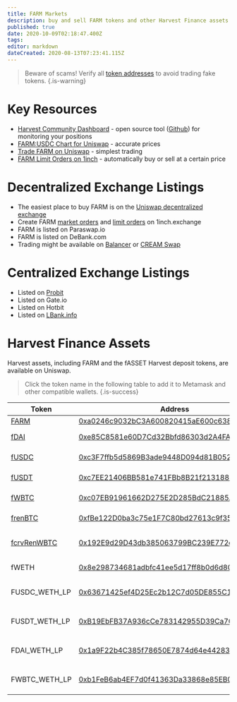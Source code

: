 ```yaml
---
title: FARM Markets
description: buy and sell FARM tokens and other Harvest Finance assets
published: true
date: 2020-10-09T02:18:47.400Z
tags: 
editor: markdown
dateCreated: 2020-08-13T07:23:41.115Z
---
```




> Beware of scams! Verify all [token addresses](https://github.com/harvest-finance/harvest) to avoid trading fake tokens.
{.is-warning}

# Key Resources

- [Harvest Community Dashboard](https://harvestfi.github.io/dashboard/) - open source tool ([Github](https://github.com/harvestfi/dashboard)) for monitoring your positions
- [FARM:USDC Chart for Uniswap](https://beta.dex.vision/?ticker=UniswapV2:FARMUSDC-0x514906FC121c7878424a5C928cad1852CC545892&interval=15) - accurate prices
- [Trade FARM on Uniswap](https://app.uniswap.org/#/swap?outputCurrency=0xa0246c9032bc3a600820415ae600c6388619a14d) - simplest trading
- [FARM Limit Orders on 1inch](https://1inch.exchange/#/limit-order/USDC/FARM) - automatically buy or sell at a certain price


# Decentralized Exchange Listings


- The easiest place to buy FARM is on the [Uniswap decentralized exchange][uni-buy-farm]
- Create FARM [market orders](https://1inch.exchange/#/ETH/FARM) and [limit orders](https://1inch.exchange/#/limit-order/USDC/FARM) on 1inch.exchange
- FARM is listed on Paraswap.io
- FARM is listed on DeBank.com
- Trading might be available on [Balancer](https://balancer.exchange/) or [CREAM Swap](https://app.cream.finance/swap)


# Centralized Exchange Listings

- Listed on [Probit](https://support.probit.com/hc/en-us/articles/900002847263)
- Listed on Gate.io
- Listed on Hotbit
- Listed on [LBank.info](https://twitter.com/LBank_Exchange/status/1303291365896331265)


# Harvest Finance Assets

Harvest assets, including FARM and the fASSET Harvest deposit tokens, are available on Uniswap.

> Click the token name in the following table to add it to Metamask and other compatible wallets.
{.is-success}


| Token   | Address | Uniswap |
|---------|---------|---------|
| [FARM][add-farm]    | [0xa0246c9032bC3A600820415aE600c6388619A14D][es-farm] | [buy][uni-buy-farm], [info][uni-info-farm]
| [fDAI][add-fdai]    | [0xe85C8581e60D7Cd32Bbfd86303d2A4FA6a951Dac][es-fdai] | [deposit DAI][hf], [buy][uni-buy-fdai], [info][uni-info-fdai]
| [fUSDC][add-fusdc]   | [0xc3F7ffb5d5869B3ade9448D094d81B0521e8326f][es-fusdc] | [deposit USDC][hf], [buy][uni-buy-fusdc], [info][uni-info-fusdc]
| [fUSDT][add-fusdt]   | [0xc7EE21406BB581e741FBb8B21f213188433D9f2F][es-fusdt] | [deposit USDT][hf], [buy][uni-buy-fusdt], [info][uni-info-fusdt]
| [fWBTC][add-fwbtc]   | [0xc07EB91961662D275E2D285BdC21885A4Db136B0][es-fwbtc] | [deposit WBTC][hf], [buy][uni-buy-fwbtc], [info][uni-info-fwbtc]
| [frenBTC][add-frenbtc] | [0xfBe122D0ba3c75e1F7C80bd27613c9f35B81FEeC][es-frenbtc] | [deposit renBTC][hf], [buy][uni-buy-frenbtc], [info][uni-info-frenbtc]
| [fcrvRenWBTC][add-fcrvrenwbtc] | [0x192E9d29D43db385063799BC239E772c3b6888F3][es-fcrvrenwbtc] | [deposit crvRenWBTC][hf], [buy][uni-buy-fcrvrenwbtc], [info][uni-info-fcrvrenwbtc]
|fWETH|[0x8e298734681adbfc41ee5d17ff8b0d6d803e7098][es-fweth]|[deposit WETH][hf], [buy][uni-buy-fweth], [info][uni-info-fweth]|
|FUSDC_WETH_LP|[0x63671425ef4D25Ec2b12C7d05DE855C143f16e3B][es-fusdc_weth_lp]|[deposit USDC_WETH_LP][hf], [buy LP][uni-buy-fusdc_weth_lp], [info][uni-info-fusdc_weth_lp]|
|FUSDT_WETH_LP|[0xB19EbFB37A936cCe783142955D39Ca70Aa29D43c][es-fusdt_weth_lp]|[deposit USDT_WETH_LP][hf], [buy LP][uni-buy-fusdt_weth_lp], [info][uni-info-fusdt_weth_lp]|
|FDAI_WETH_LP|[0x1a9F22b4C385f78650E7874d64e442839Dc32327][es-fdai_weth_lp]|[deposit DAI_WETH_LP][hf], [buy LP][uni-buy-fdai_weth_lp], [info][uni-info-fdai_weth_lp]|
|FWBTC_WETH_LP|[0xb1FeB6ab4EF7d0f41363Da33868e85EB0f3A57EE][es-fwbtc_weth_lp]|[deposit WBTC_WETH_LP][hf], [buy LP][uni-buy-fwbtc_weth_lp], [info][uni-info-fwbtc_weth_lp]|



[hf]: https://harvest.finance

[add-farm]: https://harvestfi.github.io/add-farm
[add-fdai]: https://harvestfi.github.io/add-fdai
[add-fusdc]: https://harvestfi.github.io/add-fusdc
[add-fusdt]: https://harvestfi.github.io/add-fusdt
[add-fwbtc]: https://harvestfi.github.io/add-fwbtc
[add-frenbtc]: https://harvestfi.github.io/add-frenbtc
[add-fcrvrenwbtc]: https://harvestfi.github.io/add-fcrvrenwbtc

[es-farm]: https://etherscan.io/token/0xa0246c9032bc3a600820415ae600c6388619a14d
[es-fdai]: https://etherscan.io/token/0xe85c8581e60d7cd32bbfd86303d2a4fa6a951dac
[es-fusdc]: https://etherscan.io/token/0xc3f7ffb5d5869b3ade9448d094d81b0521e8326f
[es-fusdt]: https://etherscan.io/token/0xc7ee21406bb581e741fbb8b21f213188433d9f2f
[es-fwbtc]: https://etherscan.io/token/0xc07eb91961662d275e2d285bdc21885a4db136b0
[es-frenbtc]: https://etherscan.io/token/0xfbe122d0ba3c75e1f7c80bd27613c9f35b81feec
[es-fcrvrenwbtc]: https://etherscan.io/token/0x192E9d29D43db385063799BC239E772c3b6888F3
[es-fweth]: https://etherscan.io/token/0x8e298734681adbfc41ee5d17ff8b0d6d803e7098
[es-fusdc_weth_lp]: https://etherscan.io/token/0x63671425ef4D25Ec2b12C7d05DE855C143f16e3B
[es-fusdt_weth_lp]: https://etherscan.io/token/0xB19EbFB37A936cCe783142955D39Ca70Aa29D43c
[es-fdai_weth_lp]: https://etherscan.io/token/0x1a9F22b4C385f78650E7874d64e442839Dc32327
[es-fwbtc_weth_lp]: https://etherscan.io/token/0xb1FeB6ab4EF7d0f41363Da33868e85EB0f3A57EE

[uni-buy-farm]: https://uniswap.exchange/swap?outputCurrency=0xa0246c9032bc3a600820415ae600c6388619a14d
[uni-buy-fdai]: https://uniswap.exchange/swap?outputCurrency=0xe85c8581e60d7cd32bbfd86303d2a4fa6a951dac
[uni-buy-fusdc]: https://uniswap.exchange/swap?outputCurrency=0xc3f7ffb5d5869b3ade9448d094d81b0521e8326f
[uni-buy-fusdt]: https://uniswap.exchange/swap?outputCurrency=0xc7ee21406bb581e741fbb8b21f213188433d9f2f
[uni-buy-fwbtc]: https://uniswap.exchange/swap?outputCurrency=0xc07eb91961662d275e2d285bdc21885a4db136b0
[uni-buy-frenbtc]: https://uniswap.exchange/swap?outputCurrency=0xfbe122d0ba3c75e1f7c80bd27613c9f35b81feec
[uni-buy-fcrvrenwbtc]: https://uniswap.exchange/swap?outputCurrency=0x192E9d29D43db385063799BC239E772c3b6888F3
[uni-buy-fweth]: https://app.uniswap.org/#/swap?outputCurrency=0x8e298734681adbfc41ee5d17ff8b0d6d803e7098
[uni-buy-fusdc_weth_lp]: https://uniswap.exchange/add/0xa0b86991c6218b36c1d19d4a2e9eb0ce3606eb48/0xC02aaA39b223FE8D0A0e5C4F27eAD9083C756Cc2
[uni-buy-fusdt_weth_lp]: https://app.uniswap.org/#/add/0xdac17f958d2ee523a2206206994597c13d831ec7/0xC02aaA39b223FE8D0A0e5C4F27eAD9083C756Cc2
[uni-buy-fdai_weth_lp]: https://app.uniswap.org/#/add/0x6b175474e89094c44da98b954eedeac495271d0f/0xC02aaA39b223FE8D0A0e5C4F27eAD9083C756Cc2
[uni-buy-fwbtc_weth_lp]: https://app.uniswap.org/#/add/0x2260fac5e5542a773aa44fbcfedf7c193bc2c599/0xC02aaA39b223FE8D0A0e5C4F27eAD9083C756Cc2

[uni-info-farm]: https://uniswap.info/token/0xa0246c9032bc3a600820415ae600c6388619a14d
[uni-info-fdai]: https://uniswap.info/token/0xe85c8581e60d7cd32bbfd86303d2a4fa6a951dac
[uni-info-fusdc]: https://uniswap.info/token/0xc3f7ffb5d5869b3ade9448d094d81b0521e8326f
[uni-info-fusdt]: https://uniswap.info/token/0xc7ee21406bb581e741fbb8b21f213188433d9f2f
[uni-info-fwbtc]: https://uniswap.info/token/0xc07eb91961662d275e2d285bdc21885a4db136b0
[uni-info-frenbtc]: https://uniswap.info/token/0xfbe122d0ba3c75e1f7c80bd27613c9f35b81feec
[uni-info-fcrvrenwbtc]: https://uniswap.info/token/0x192E9d29D43db385063799BC239E772c3b6888F3
[uni-info-fweth]: https://uniswap.info/token/0x8e298734681adbfc41ee5d17ff8b0d6d803e7098
[uni-info-fusdc_weth_lp]: https://uniswap.info/token/0x63671425ef4D25Ec2b12C7d05DE855C143f16e3B
[uni-info-fusdt_weth_lp]: https://uniswap.info/token/0xB19EbFB37A936cCe783142955D39Ca70Aa29D43c
[uni-info-fdai_weth_lp]: https://uniswap.info/token/0x1a9F22b4C385f78650E7874d64e442839Dc32327
[uni-info-fwbtc_weth_lp]: https://uniswap.info/token/0xb1FeB6ab4EF7d0f41363Da33868e85EB0f3A57EE




[es-pool-farm]: https://etherscan.io/address/0xae024F29C26D6f71Ec71658B1980189956B0546D
[es-pool-fdai]: https://etherscan.io/address/0xF9E5f9024c2f3f2908A1d0e7272861a767C9484b
[es-pool-fusdc]: https://etherscan.io/address/0xE1f9A3EE001a2EcC906E8de637DBf20BB2d44633
[es-pool-fusdt]: https://etherscan.io/address/0x5bd997039FFF16F653EF15D1428F2C791519f58d











